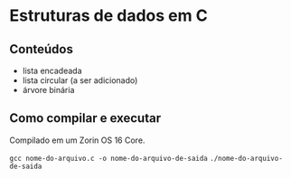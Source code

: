 Estruturas de dados em C
======

## Conteúdos

- lista encadeada
- lista circular (a ser adicionado)
- árvore binária

## Como compilar e executar

Compilado em um Zorin OS 16 Core.

`gcc nome-do-arquivo.c -o nome-do-arquivo-de-saida`
`./nome-do-arquivo-de-saida`